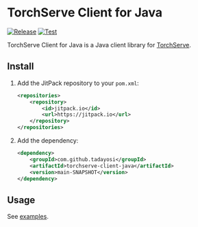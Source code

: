 # TorchServe Client for Java

[![Release](https://jitpack.io/v/tadayosi/torchserve-client-java.svg)](<https://jitpack.io/tadayosi/torchserve-client-java>)
[![Test](https://github.com/tadayosi/torchserve-client-java/actions/workflows/test.yml/badge.svg)](https://github.com/tadayosi/torchserve-client-java/actions/workflows/test.yml)

TorchServe Client for Java is a Java client library for [TorchServe](https://pytorch.org/serve/index.html).

## Install

1. Add the JitPack repository to your `pom.xml`:

    ```xml
    <repositories>
        <repository>
            <id>jitpack.io</id>
            <url>https://jitpack.io</url>
        </repository>
    </repositories>
    ```

2. Add the dependency:

    ```xml
    <dependency>
        <groupId>com.github.tadayosi</groupId>
        <artifactId>torchserve-client-java</artifactId>
        <version>main-SNAPSHOT</version>
    </dependency>
    ```

## Usage

See [examples](./examples/).
